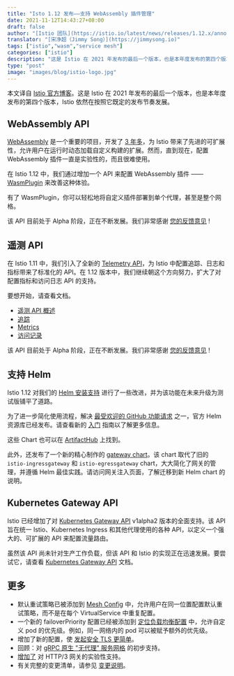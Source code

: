 ```yaml
---
title: "Isto 1.12 发布——支持 WebAssembly 插件管理"
date: 2021-11-12T14:43:27+08:00
draft: false
author: "[Istio 团队](https://istio.io/latest/news/releases/1.12.x/announcing-1.12/)"
translator: "[宋净超（Jimmy Song）](https://jimmysong.io)"
tags: ["istio","wasm","service mesh"]
categories: ["istio"]
description: "这是 Istio 在 2021 年发布的最后一个版本，也是本年度发布的第四个版本，Istio 依然在按照它既定的发布节奏发展。"
type: "post"
image: "images/blog/istio-logo.jpg"
---
```


本文译自 [Istio 官方博客](https://istio.io/latest/news/releases/1.12.x/announcing-1.12/)。这是 Istio 在 2021 年发布的最后一个版本，也是本年度发布的第四个版本，Istio 依然在按照它既定的发布节奏发展。

## WebAssembly API

[WebAssembly](https://istio.io/latest/docs/concepts/wasm/) 是一个重要的项目，开发了 [3 年多](https://istio.io/latest/blog/2020/wasm-announce/)，为 Istio 带来了先进的可扩展性，允许用户在运行时动态加载自定义构建的扩展。然而，直到现在，配置 WebAssembly 插件一直是实验性的，而且很难使用。

在 Istio 1.12 中，我们通过增加一个 API 来配置 WebAssembly 插件 ——[WasmPlugin](https://istio.io/latest/docs/reference/config/proxy_extensions/wasm-plugin/) 来改善这种体验。

有了 WasmPlugin，你可以轻松地将自定义插件部署到单个代理，甚至是整个网格。

该 API 目前处于 Alpha 阶段，正在不断发展。我们非常感谢 [您的反馈意见](https://istio.io/latest/get-involved/) !

## 遥测 API

在 Istio 1.11 中，我们引入了全新的 [Telemetry API](https://istio.io/latest/docs/reference/config/telemetry/)，为 Istio 中配置追踪、日志和指标带来了标准化的 API。在 1.12 版本中，我们继续朝这个方向努力，扩大了对配置指标和访问日志 API 的支持。

要想开始，请查看文档。

- [遥测 API 概述](https://istio.io/latest/docs/tasks/observability/telemetry/)
- [追踪](https://istio.io/latest/docs/tasks/observability/distributed-tracing/)
- [Metrics](https://istio.io/latest/docs/tasks/observability/metrics/)
- [访问记录](https://istio.io/latest/docs/tasks/observability/logs/access-log/)

该 API 目前处于 Alpha 阶段，正在不断发展。我们非常感谢 [您的反馈意见](https://istio.io/latest/get-involved/) !

## 支持 Helm

Istio 1.12 对我们的 [Helm 安装支持](https://istio.io/latest/docs/setup/install/helm/) 进行了一些改进，并为该功能在未来升级为测试版铺平了道路。

为了进一步简化使用流程，解决 [最受欢迎的 GitHub 功能请求](https://github.com/istio/istio/issues/7505) 之一，官方 Helm 资源库已经发布。请查看新的 [入门](https://istio.io/latest/docs/setup/install/helm/#prerequisites) 指南以了解更多信息。

这些 Chart 也可以在 [ArtifactHub](https://artifacthub.io/packages/search?org=istio) 上找到。

此外，还发布了一个新的精心制作的 [gateway chart](https://artifacthub.io/packages/helm/istio-official/gateway)。该 chart 取代了旧的 `istio-ingressgateway` 和 `istio-egressgateway` chart，大大简化了网关的管理，并遵循 Helm 最佳实践。请访问网关注入页面，了解迁移到新 Helm chart 的说明。

## Kubernetes Gateway API

Istio 已经增加了对 [Kubernetes Gateway API](http://gateway-api.org/) v1alpha2 版本的全面支持。该 API 旨在统一 Istio、Kubernetes Ingress 和其他代理使用的各种 API，以定义一个强大的、可扩展的 API 来配置流量路由。

虽然该 API 尚未针对生产工作负载，但该 API 和 Istio 的实现正在迅速发展。要尝试它，请查看 [Kubernetes Gateway API](https://istio.io/latest/docs/tasks/traffic-management/ingress/gateway-api/) 文档。

## 更多

- 默认重试策略已被添加到 [Mesh Config](https://istio.io/latest/docs/reference/config/istio.mesh.v1alpha1/#MeshConfig) 中，允许用户在同一位置配置默认重试策略，而不是在每个 VirtualService 中重复配置。
- 一个新的 failoverPriority 配置已经被添加到 [定位负载均衡配置](https://istio.io/latest/docs/reference/config/networking/destination-rule/#LocalityLoadBalancerSetting) 中，允许自定义 pod 的优先级。例如，同一网络内的 pod 可以被赋予额外的优先级。
- 增加了新的配置，使 [发起安全 TLS 更简单](https://istio.io/latest/docs/ops/best-practices/security/#configure-tls-verification-in-destination-rule-when-using-tls-origination)。
- 回顾：对 [gRPC 原生 "无代理" 服务网格](https://istio.io/latest/blog/2021/proxyless-grpc/) 的初步支持。
- [增加了](https://github.com/istio/istio/wiki/Experimental-QUIC-and-HTTP-3-support-in-Istio-gateways) 对 HTTP/3 网关的实验性支持。
- 有关完整的变更清单，请参见 [变更说明](https://istio.io/latest/news/releases/1.12.x/announcing-1.12/change-notes/)。
